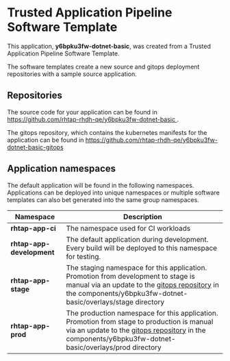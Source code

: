 # Trusted Application Pipeline Software Template

This application, **y6bpku3fw-dotnet-basic**, was created from a Trusted Application Pipeline Software Template.

The software templates create a new source and gitops deployment repositories with a sample source application. 

## Repositories

The source code for your application can be found in [https://github.com/rhtap-rhdh-qe/y6bpku3fw-dotnet-basic ](https://github.com/rhtap-rhdh-qe/y6bpku3fw-dotnet-basic ).
 
The gitops repository, which contains the kubernetes manifests for the application can be found in 
[https://github.com/rhtap-rhdh-qe/y6bpku3fw-dotnet-basic-gitops ](https://github.com/rhtap-rhdh-qe/y6bpku3fw-dotnet-basic-gitops ) 

## Application namespaces 

The default application will be found in the following namespaces. Applications can be deployed into unique namespaces or multiple software templates can also bet generated into the same group namespaces.  

|  Namespace   |  Description   |  
| -------- | -------- |
| **rhtap-app-ci** | The namespace used for CI workloads |
| **rhtap-app-development** | The default application during development. Every build will be deployed to this namespace for testing. |
| **rhtap-app-stage** | The staging namespace for this application. Promotion from development to stage is manual via an update to the [gitops repository](https://github.com/rhtap-rhdh-qe/y6bpku3fw-dotnet-basic-gitops ) in the components/y6bpku3fw-dotnet-basic/overlays/stage directory |
| **rhtap-app-prod** | The production namespace for this application. Promotion from stage to production is manual via an update to the [gitops repository](https://github.com/rhtap-rhdh-qe/y6bpku3fw-dotnet-basic-gitops ) in the components/y6bpku3fw-dotnet-basic/overlays/prod directory |